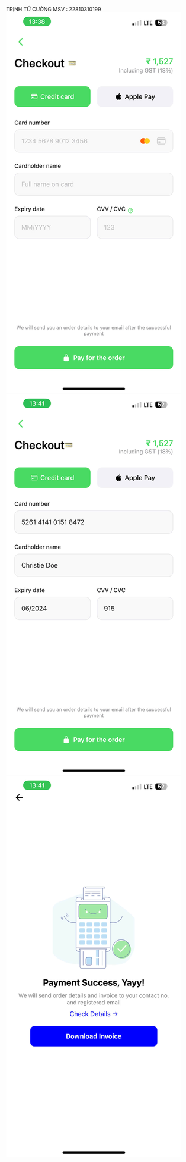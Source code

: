 TRỊNH TỨ CƯỜNG 
MSV : 22810310199
![anh1](https://github.com/Cuongtutrinh/mobile20th3/blob/main/anh1.jpg)
![anh2](https://github.com/Cuongtutrinh/mobile20th3/blob/main/anh2.jpg)
![anh3](https://github.com/Cuongtutrinh/mobile20th3/blob/main/anh3.jpg)
